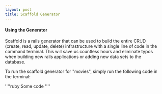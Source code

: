 ```yaml
---
layout: post
title: Scaffold Generator
---
```


#### **Using the Generator**
Scaffold is a rails generator that can be used to build the entire CRUD (create, read, update, delete) infrastructure with a single line of code in the command terminal. This will save us countless hours and eliminate typos when building new rails applications or adding new data sets to the database.

To run the scaffold generator for "movies", simply run the following code in the terminal:

''''ruby
Some code
''''

